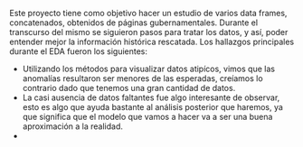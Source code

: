 Este proyecto tiene como objetivo hacer un estudio de varios data frames, concatenados, obtenidos de páginas gubernamentales. Durante el transcurso del mismo se siguieron pasos para tratar los datos, y así, poder entender mejor la información histórica rescatada. Los hallazgos principales durante el EDA fueron los siguientes:
*   Utilizando los métodos para visualizar datos atipícos, vimos que las anomalías resultaron ser menores de las esperadas, creíamos lo contrario dado que tenemos una gran cantidad de datos. 
*   La casi ausencia de datos faltantes fue algo interesante de observar, esto es algo que ayuda bastante al análisis posterior que haremos, ya que significa que el modelo que vamos a hacer va a ser una buena aproximación a la realidad.
*   